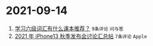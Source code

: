 # 2021-09-14

1. [学习六级词汇有什么课本推荐？](https://www.v2ex.com/t/801655) `9条评论` `问与答`
1. [2021 年 iPhone13 秋季发布会讨论汇总帖](https://www.v2ex.com/t/801665) `7条评论` `Apple`
